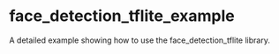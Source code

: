 # face_detection_tflite_example

A detailed example showing how to use the face_detection_tflite library.